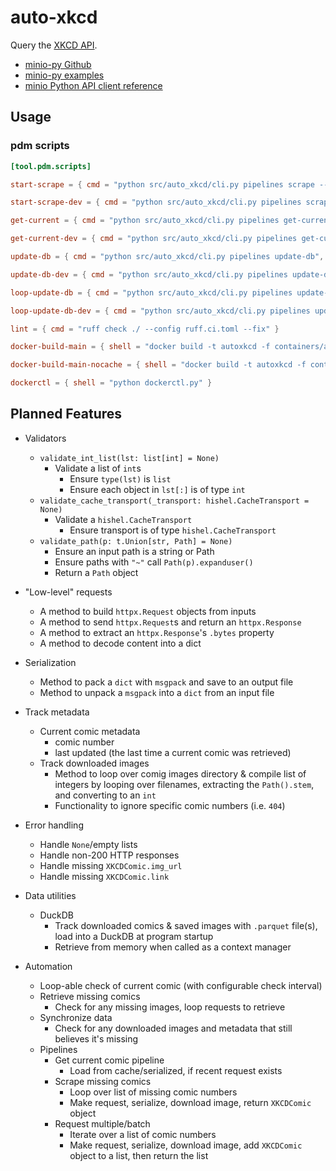 # auto-xkcd

Query the [XKCD API](https://xkcd.com/json.html).

- [minio-py Github](https://github.com/minio/minio-py)
- [minio-py examples](https://github.com/minio/minio-py/tree/master/examples)
- [minio Python API client reference](https://min.io/docs/minio/linux/developers/python/API.html)

## Usage

### pdm scripts

```toml
[tool.pdm.scripts]

start-scrape = { cmd = "python src/auto_xkcd/cli.py pipelines scrape --overwrite-serial --loop-requests --max-loops 0 --loop-pause 3600", env = { "ENV_FOR_DYNACONF" = "prod" } }

start-scrape-dev = { cmd = "python src/auto_xkcd/cli.py pipelines scrape --overwrite-serial --loop-requests --max-loops 0 --loop-pause 3600", env = { "ENV_FOR_DYNACONF" = "dev" } }

get-current = { cmd = "python src/auto_xkcd/cli.py pipelines get-current", env = { "ENV_FOR_DYNACONF" = "prod" } }

get-current-dev = { cmd = "python src/auto_xkcd/cli.py pipelines get-current", env = { "ENV_FOR_DYNACONF" = "dev" } }

update-db = { cmd = "python src/auto_xkcd/cli.py pipelines update-db", env = { "ENV_FOR_DYNACONF" = "prod" } }

update-db-dev = { cmd = "python src/auto_xkcd/cli.py pipelines update-db", env = { "ENV_FOR_DYNACONF" = "dev" } }

loop-update-db = { cmd = "python src/auto_xkcd/cli.py pipelines update-db -c", env = { "ENV_FOR_DYNACONF" = "prod" } }

loop-update-db-dev = { cmd = "python src/auto_xkcd/cli.py pipelines update-db -c", env = { "ENV_FOR_DYNACONF" = "dev" } }

lint = { cmd = "ruff check ./ --config ruff.ci.toml --fix" }

docker-build-main = { shell = "docker build -t autoxkcd -f containers/auto-xkcd/Dockerfile ." }

docker-build-main-nocache = { shell = "docker build -t autoxkcd -f containers/auto-xkcd/Dockerfile . --no-cache" }

dockerctl = { shell = "python dockerctl.py" }
```

## Planned Features

- Validators
  - `validate_int_list(lst: list[int] = None)`
    - Validate a list of `int`s
      - Ensure `type(lst)` is `list`
      - Ensure each object in `lst[:]` is of type `int`
  - `validate_cache_transport(_transport: hishel.CacheTransport = None)`
    - Validate a `hishel.CacheTransport`
      - Ensure transport is of type `hishel.CacheTransport`
  - `validate_path(p: t.Union[str, Path] = None)`
    - Ensure an input path is a string or Path
    - Ensure paths with `"~"` call `Path(p).expanduser()`
    - Return a `Path` object

- "Low-level" requests
  - A method to build `httpx.Request` objects from inputs
  - A method to send `httpx.Request`s and return an `httpx.Response`
  - A method to extract an `httpx.Response`'s `.bytes` property
  - A method to decode content into a dict

- Serialization
  - Method to pack a `dict` with `msgpack` and save to an output file
  - Method to unpack a `msgpack` into a `dict` from an input file

- Track metadata
  - Current comic metadata
    - comic number
    - last updated (the last time a current comic was retrieved)
  - Track downloaded images
    - Method to loop over comig images directory & compile list of integers by looping over filenames, extracting the `Path().stem`, and converting to an `int`
    - Functionality to ignore specific comic numbers (i.e. `404`)

- Error handling
  - Handle `None`/empty lists
  - Handle non-200 HTTP responses
  - Handle missing `XKCDComic.img_url`
  - Handle missing `XKCDComic.link`

- Data utilities
  - DuckDB
    - Track downloaded comics & saved images with `.parquet` file(s), load into a DuckDB at program startup
    - Retrieve from memory when called as a context manager

- Automation
  - Loop-able check of current comic (with configurable check interval)
  - Retrieve missing comics
    - Check for any missing images, loop requests to retrieve
  - Synchronize data
    - Check for any downloaded images and metadata that still believes it's missing
  - Pipelines
    - Get current comic pipeline
      - Load from cache/serialized, if recent request exists
    - Scrape missing comics
      - Loop over list of missing comic numbers
      - Make request, serialize, download image, return `XKCDComic` object
    - Request multiple/batch
      - Iterate over a list of comic numbers
      - Make request, serialize, download image, add `XKCDComic` object to a list, then return the list

